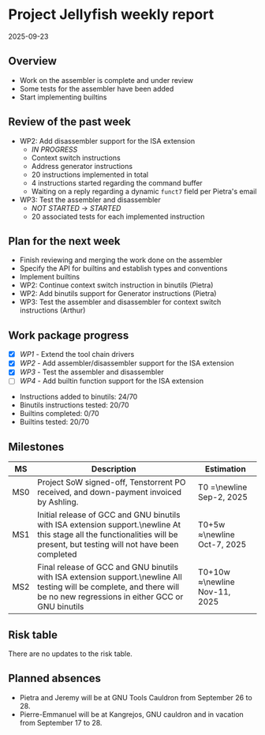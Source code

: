 # Project Jellyfish weekly report

2025-09-23

## Overview

- Work on the assembler is complete and under review
- Some tests for the assembler have been added
- Start implementing builtins

## Review of the past week

- WP2: Add disassembler support for the ISA extension
  - *IN PROGRESS*
  - Context switch instructions
  - Address generator instructions
  - 20 instructions implemented in total
  - 4 instructions started regarding the command buffer
  - Waiting on a reply regarding a dynamic `funct7` field per Pietra's email
- WP3: Test the assembler and disassembler
  - *NOT STARTED* $\rightarrow$ *STARTED*
  - 20 associated tests for each implemented instruction

## Plan for the next week

- Finish reviewing and merging the work done on the assembler
- Specify the API for builtins and establish types and conventions
- Implement builtins
- WP2: Continue context switch instruction in binutils (Pietra)
- WP2: Add binutils support for Generator instructions (Pietra)
- WP3: Test the assembler and disassembler for context switch instructions (Arthur)

## Work package progress

- [x] *WP1* - Extend the tool chain drivers
- [x] *WP2* - Add assembler/disassembler support for the ISA extension
- [x] *WP3* - Test the assembler and disassembler
- [ ] *WP4* - Add builtin function support for the ISA extension

- Instructions added to binutils: 24/70
- Binutils instructions tested: 20/70
- Builtins completed: 0/70
- Builtins tested: 20/70

## Milestones

| MS        | Description                                                                                                                                                                 | Estimation                            |
|-----------|-----------------------------------------------------------------------------------------------------------------------------------------------------------------------------|---------------------------------------|
| MS0       | Project SoW signed-off, Tenstorrent PO received, and down-payment invoiced by Ashling.                                                                                      | T0 =\newline Sep-2, 2025              |
| MS1       | Initial release of GCC and GNU binutils with ISA extension support.\newline At this stage all the functionalities will be present, but testing will not have been completed | T0+5w $\approx$\newline Oct-7, 2025   |
| MS2       | Final release of GCC and GNU binutils with ISA extension support.\newline All testing will be complete, and there will be no new regressions in either GCC or GNU binutils  | T0+10w $\approx$\newline Nov-11, 2025 |

## Risk table

There are no updates to the risk table.

## Planned absences

- Pietra and Jeremy will be at GNU Tools Cauldron from September 26 to 28.
- Pierre-Emmanuel will be at Kangrejos, GNU cauldron and in vacation from September 17 to 28.

